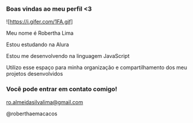 
### Boas vindas ao meu perfil <3

![https://i.gifer.com/1FA.gif]

Meu nome é Robertha Lima

Estou estudando na Alura

Estou me desenvolvendo na linguagem JavaScript

Utilizo esse espaço para minha organização e compartilhamento dos meu projetos desenvolvidos


### Você pode entrar em contato comigo!

ro.almeidasilvalima@gmail.com

@roberthaemacacos
